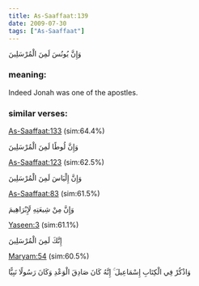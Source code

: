 ```yaml
---
title: As-Saaffaat:139
date: 2009-07-30
tags: ["As-Saaffaat"]
---
```

وَإِنَّ يُونُسَ لَمِنَ الْمُرْسَلِينَ
### meaning: 
Indeed Jonah was one of the apostles.
### similar verses: 

[As-Saaffaat:133](/37/133) (sim:64.4%)

وَإِنَّ لُوطًا لَمِنَ الْمُرْسَلِينَ

[As-Saaffaat:123](/37/123) (sim:62.5%)

وَإِنَّ إِلْيَاسَ لَمِنَ الْمُرْسَلِينَ

[As-Saaffaat:83](/37/83) (sim:61.5%)

وَإِنَّ مِنْ شِيعَتِهِ لَإِبْرَاهِيمَ

[Yaseen:3](/36/3) (sim:61.1%)

إِنَّكَ لَمِنَ الْمُرْسَلِينَ

[Maryam:54](/19/54) (sim:60.5%)

وَاذْكُرْ فِي الْكِتَابِ إِسْمَاعِيلَ ۚ إِنَّهُ كَانَ صَادِقَ الْوَعْدِ وَكَانَ رَسُولًا نَبِيًّا
